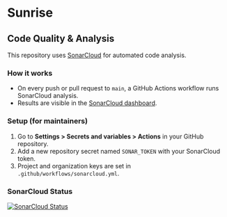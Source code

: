 # Sunrise

## Code Quality & Analysis

This repository uses [SonarCloud](https://sonarcloud.io/) for automated code analysis.

### How it works

- On every push or pull request to `main`, a GitHub Actions workflow runs SonarCloud analysis.
- Results are visible in the [SonarCloud dashboard](https://sonarcloud.io/dashboard?id=MCarlquist_Sunrise).

### Setup (for maintainers)

1. Go to **Settings > Secrets and variables > Actions** in your GitHub repository.
2. Add a new repository secret named `SONAR_TOKEN` with your SonarCloud token.
3. Project and organization keys are set in `.github/workflows/sonarcloud.yml`.

### SonarCloud Status

[![SonarCloud Status](https://sonarcloud.io/api/project_badges/measure?project=MCarlquist_Sunrise&metric=alert_status)](https://sonarcloud.io/dashboard?id=MCarlquist_Sunrise)